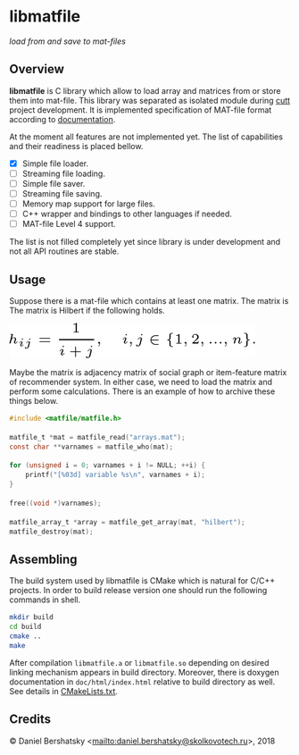 # libmatfile

*load from and save to mat-files*

## Overview

**libmatfile** is C library which allow to load array and matrices from or
store them into mat-file. This library was separated as isolated module during
[cutt](https://github.com/daskol/cutt) project development. It is implemented
specification of MAT-file format according to
[documentation](doc/matfile-format.pdf).

At the moment all features are not implemented yet. The list of capabilities
and their readiness is placed bellow.

- [x] Simple file loader.
- [ ] Streaming file loading.
- [ ] Simple file saver.
- [ ] Streaming file saving.
- [ ] Memory map support for large files.
- [ ] C++ wrapper and bindings to other languages if needed.
- [ ] MAT-file Level 4 support.

The list is not filled completely yet since library is under development and
not all API routines are stable.

## Usage

Suppose there is a mat-file which contains at least one matrix. The matrix is
The matrix is Hilbert if the following holds.

![Definition of Hilbert matrix.](doc/hilbert.png)

Maybe the matrix is adjacency matrix of social graph or item-feature matrix of
recommender system. In either case, we need to load the matrix and perform some
calculations.  There is an example of how to archive these things below.

```c
#include <matfile/matfile.h>

matfile_t *mat = matfile_read("arrays.mat");
const char **varnames = matfile_who(mat);

for (unsigned i = 0; varnames + i != NULL; ++i) {
    printf("[%03d] variable %s\n", varnames + i);
}

free((void *)varnames);

matfile_array_t *array = matfile_get_array(mat, "hilbert");
matfile_destroy(mat);
```

## Assembling

The build system used by libmatfile is CMake which is natural for C/C++
projects. In order to build release version one should run the following
commands in shell.

```bash
mkdir build
cd build
cmake ..
make
```

After compilation `libmatfile.a` or `libmatfile.so` depending on desired
linking mechanism appears in build directory. Moreover, there is doxygen
documentation in `doc/html/index.html` relative to build directory as well.
See details in [CMakeLists.txt](CMakeLists.txt).

## Credits

&copy; Daniel Bershatsky <<mailto:daniel.bershatsky@skolkovotech.ru>>, 2018
